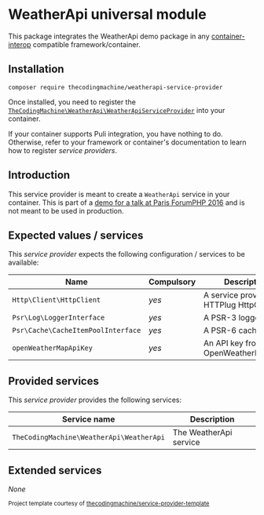 # WeatherApi universal module

This package integrates the WeatherApi demo package in any [container-interop](https://github.com/container-interop/service-provider) compatible framework/container.

## Installation

```
composer require thecodingmachine/weatherapi-service-provider
```

Once installed, you need to register the [`TheCodingMachine\WeatherApi\WeatherApiServiceProvider`](src/WeatherApiServiceProvider.php) into your container.

If your container supports Puli integration, you have nothing to do. Otherwise, refer to your framework or container's documentation to learn how to register *service providers*.

## Introduction

This service provider is meant to create a `WeatherApi` service in your container.
This is part of a [demo for a talk at Paris ForumPHP 2016](https://thecodingmachine.github.io/forumphp2016talk/) and is not meant to be used in production.

## Expected values / services

This *service provider* expects the following configuration / services to be available:

| Name                        | Compulsory | Description                            |
|-----------------------------|------------|----------------------------------------|
| `Http\Client\HttpClient`       | *yes*       | A service providing a HTTPlug HttpClient  |
| `Psr\Log\LoggerInterface`       | *yes*       | A PSR-3 logger  |
| `Psr\Cache\CacheItemPoolInterface`       | *yes*       | A PSR-6 cache  |
| `openWeatherMapApiKey`       | *yes*       | An API key from OpenWeatherMap.com  |


## Provided services

This *service provider* provides the following services:

| Service name                | Description                          |
|-----------------------------|--------------------------------------|
| `TheCodingMachine\WeatherApi\WeatherApi`              | The WeatherApi service  |

## Extended services

*None*

<small>Project template courtesy of <a href="https://github.com/thecodingmachine/service-provider-template">thecodingmachine/service-provider-template</a></small>

